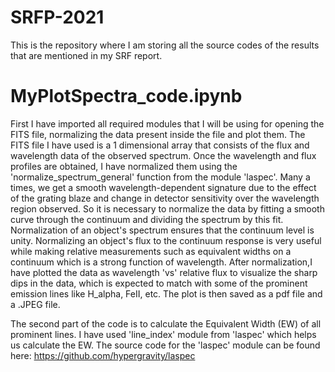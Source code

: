 # SRFP-2021
This is the repository where I am storing all the source codes of the results that are mentioned in my SRF report. 
# MyPlotSpectra_code.ipynb
First I have imported all required modules that I will be using for opening the FITS file, normalizing the data present inside the file and plot them.
The FITS file I have used is a 1 dimensional array that consists of the flux and wavelength data of the observed spectrum. 
Once the wavelength and flux profiles are obtained, I have normalized them using the 'normalize_spectrum_general' function from the module 'laspec'. Many a times, we get a smooth wavelength-dependent signature due to the effect of the grating blaze and change in detector sensitivity over the wavelength region observed. So it is necessary to normalize the data by fitting a smooth curve through the continuum and dividing the spectrum by this fit. Normalization of an object's spectrum ensures that the continuum level is unity. Normalizing an object's flux to the continuum response is very useful while making relative measurements such as equivalent widths on a continuum which is a strong function of wavelength.
After normalization,I have plotted the data as wavelength 'vs' relative flux to visualize the sharp dips in the data, which is expected to match with some of the 
prominent emission lines like H_alpha, FeII, etc. The plot is then saved as a pdf file and a .JPEG file.

The second part of the code is to calculate the Equivalent Width (EW) of all prominent lines. I have used 'line_index' module from 'laspec' which helps us calculate the EW. The source code for the 'laspec' module can be found here: https://github.com/hypergravity/laspec
